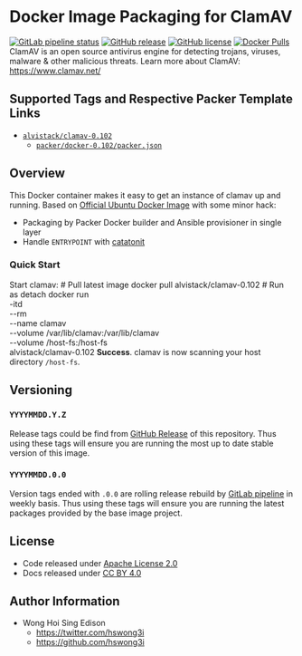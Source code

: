 # Docker Image Packaging for ClamAV

[![GitLab pipeline status](https://img.shields.io/gitlab/pipeline/alvistack/docker-clamav/master)](https://gitlab.com/alvistack/docker-clamav/-/pipelines)
[![GitHub release](https://img.shields.io/github/release/alvistack/docker-clamav.svg)](https://github.com/alvistack/docker-clamav/releases)
[![GitHub license](https://img.shields.io/github/license/alvistack/docker-clamav.svg)](https://github.com/alvistack/docker-clamav/blob/master/LICENSE)
[![Docker Pulls](https://img.shields.io/docker/pulls/alvistack/clamav-0.102.svg)](https://hub.docker.com/r/alvistack/clamav-0.102)
ClamAV is an open source antivirus engine for detecting trojans, viruses, malware & other malicious threats.
Learn more about ClamAV: <https://www.clamav.net/>

## Supported Tags and Respective Packer Template Links

  - [`alvistack/clamav-0.102`](https://hub.docker.com/r/alvistack/clamav-0.102)
      - [`packer/docker-0.102/packer.json`](https://github.com/alvistack/docker-clamav/blob/master/packer/docker-0.102/packer.json)

## Overview

This Docker container makes it easy to get an instance of clamav up and running.
Based on [Official Ubuntu Docker Image](https://hub.docker.com/_/ubuntu/) with some minor hack:

  - Packaging by Packer Docker builder and Ansible provisioner in single layer
  - Handle `ENTRYPOINT` with [catatonit](https://github.com/openSUSE/catatonit)

### Quick Start

Start clamav:
\# Pull latest image
docker pull alvistack/clamav-0.102
\# Run as detach
docker run   
\-itd   
\--rm   
\--name clamav   
\--volume /var/lib/clamav:/var/lib/clamav   
\--volume /host-fs:/host-fs   
alvistack/clamav-0.102
**Success**. clamav is now scanning your host directory `/host-fs`.

## Versioning

### `YYYYMMDD.Y.Z`

Release tags could be find from [GitHub Release](https://github.com/alvistack/docker-clamav/releases) of this repository. Thus using these tags will ensure you are running the most up to date stable version of this image.

### `YYYYMMDD.0.0`

Version tags ended with `.0.0` are rolling release rebuild by [GitLab pipeline](https://gitlab.com/alvistack/docker-clamav/-/pipelines) in weekly basis. Thus using these tags will ensure you are running the latest packages provided by the base image project.

## License

  - Code released under [Apache License 2.0](LICENSE)
  - Docs released under [CC BY 4.0](http://creativecommons.org/licenses/by/4.0/)

## Author Information

  - Wong Hoi Sing Edison
      - <https://twitter.com/hswong3i>
      - <https://github.com/hswong3i>
